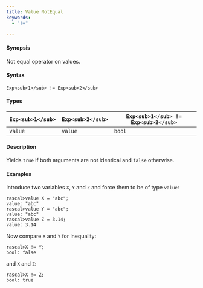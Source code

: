```yaml
---
title: Value NotEqual
keywords:
  - "!="

---
```


#### Synopsis

Not equal operator on values.

#### Syntax

`Exp<sub>1</sub> != Exp<sub>2</sub>`

#### Types


| `Exp<sub>1</sub>`   | `Exp<sub>2</sub>` | `Exp<sub>1</sub> != Exp<sub>2</sub>`  |
| --- | --- | --- |
| `value`     |  `value`  | `bool`                |


#### Description

Yields `true` if both arguments are not identical and `false` otherwise.

#### Examples

Introduce two variables `X`, `Y` and `Z` and force them to be of type `value`:

```rascal-shell
rascal>value X = "abc";
value: "abc"
rascal>value Y = "abc";
value: "abc"
rascal>value Z = 3.14;
value: 3.14
```
Now compare `X` and `Y` for inequality:

```rascal-shell
rascal>X != Y;
bool: false
```
and `X` and `Z`:

```rascal-shell
rascal>X != Z;
bool: true
```


